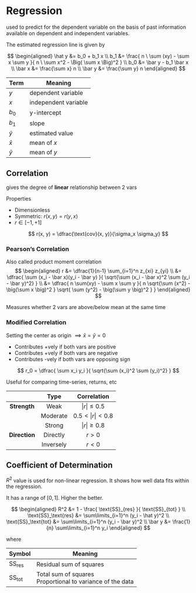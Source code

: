 # Regression

used to predict for the dependent variable on the basis of past information available on dependent and independent variables.

The estimated regression line is given by

$$
\begin{aligned}
\hat y &= b_0 + b_1 x \\
b_1 &= \frac{
	n \ \sum (xy) - \sum x \sum y
}{
	n \ \sum x^2 - \Big( \sum x \Big)^2
} \\
b_0 &= \bar y - b_1 \bar x \\
\bar x &= \frac{\sum x} n \\
\bar y &= \frac{\sum y} n
\end{aligned}
$$

| Term     | Meaning              |
| -------- | -------------------- |
| $y$      | dependent variable   |
| $x$      | independent variable |
| $b_0$    | y-intercept          |
| $b_1$    | slope                |
| $\hat y$ | estimated value      |
| $\bar x$ | mean of $x$          |
| $\bar y$ | mean of $y$          |

## Correlation

gives the degree of **linear** relationship between 2 vars

Properties

- Dimensionless
- Symmetric: $r(x, y)=r(y, x)$
- $r \in [-1, +1]$

$$
r(x, y) = \dfrac{\text{cov}(x, y)}{\sigma_x \sigma_y}
$$

### Pearson’s Correlation

Also called product moment correlation
$$
\begin{aligned}
r
&= \dfrac{1}{n-1} \sum_{i=1}^n z_{xi} z_{yi} \\
&= \dfrac{
	\sum (x_i - \bar x)(y_i - \bar y)
}{
\sqrt{\sum (x_i - \bar x)^2 \sum (y_i - \bar y)^2}
}
\\
&= \dfrac{
	n \sum(xy) - \sum x \sum y
}{
	n
	\sqrt{\sum (x^2) - \big(\sum x \big)^2 }
	\sqrt{ \sum (y^2) - \big(\sum y \big)^2 }
}
\end{aligned}
$$

Measures whether 2 vars are above/below mean at the same time

### Modified Correlation

Setting the center as origin $\implies \bar x=\bar y=0$

- Contributes +vely if both vars are positive
- Contributes +vely if both vars are negative
- Contributes -vely if both vars are opposing sign

$$
r_0
= \dfrac{
	\sum x_i y_i
}{
\sqrt{\sum (x_i)^2 \sum (y_i)^2}
}
$$

Useful for comparing time-series, returns, etc

|     |   Type    |    Correlation    |
| :-------: | :-------: | :---------------: |
| **Strength**  |   Weak    |   $\vert  r  \vert \le 0.5$   |
|           | Moderate  | $0.5 < \vert  r  \vert < 0.8$ |
|           |  Strong   |   $\vert  r  \vert \ge 0.8$   |
| **Direction** | Directly  |      $r > 0$      |
|           | Inversely |      $r < 0$      |

## Coefficient of Determination

$R^2$ value is used for non-linear regression. It shows how well data fits within the regression.

It has a range of $[0, 1]$. Higher the better.

$$
\begin{aligned}
R^2 &= 1 - \frac{ \text{SS}_{res} }{ \text{SS}_{tot} } \\
\text{SS}_\text{res} &= \sum\limits_{i=1}^n (y_i - \hat y)^2 \\
\text{SS}_\text{tot} &= \sum\limits_{i=1}^n (y_i - \bar y)^2 \\
\bar y &= \frac{1}{n} \sum\limits_{i=1}^n y_i
\end{aligned}
$$

where

| Symbol                 | Meaning                                                      |
| ---------------------- | ------------------------------------------------------------ |
| $\text{SS}_\text{res}$ | Residual sum of squares                                      |
| $\text{SS}_\text{tot}$ | Total sum of squares<br />Proportional to variance of the data |

